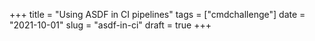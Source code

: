 +++
title = "Using ASDF in CI pipelines"
tags = ["cmdchallenge"]
date = "2021-10-01"
slug = "asdf-in-ci"
draft = true
+++

